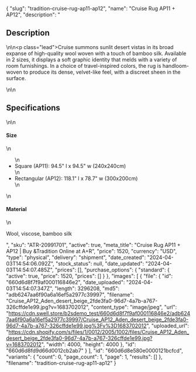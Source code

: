 {
  "slug": "tradition-cruise-rug-ap11-ap12",
  "name": "Cruise Rug AP11 + AP12",
  "description": "<h2>Description</h2>\n<!-- split -->\n<p class=\"lead\">Cruise summons sunlit desert vistas in its broad expanse of high-quality wool woven with a touch of bamboo silk. Available in 2 sizes, it displays a soft graphic identity that melds with a variety of room furnishings. In a choice of travel-inspired colors, the rug is handloom-woven to produce its dense, velvet-like feel, with a discreet sheen in the surface.</p>\n<!-- split -->\n<h2>Specifications</h2>\n<!-- split -->\n<h4>Size</h4>\n<ul>\n<li>Square (AP11): 94.5\" l x 94.5\" w (240x240cm)</li>\n<li>Rectangular (AP12): 118.1\" l x 78.7\" w (300x200cm)</li>\n</ul>\n<h4>Material</h4>\n<p>Wool, viscose, bamboo silk</p>",
  "sku": "ATR-20991701",
  "active": true,
  "meta_title": "Cruise Rug AP11 + AP12 | Buy &Tradition Online at A+R",
  "price": 1520,
  "currency": "USD",
  "type": "physical",
  "delivery": "shipment",
  "date_created": "2024-04-03T14:54:06.092Z",
  "stock_status": null,
  "date_updated": "2024-04-03T14:54:07.485Z",
  "prices": [],
  "purchase_options": {
    "standard": {
      "active": true,
      "price": 1520,
      "prices": []
    }
  },
  "images": [
    {
      "file": {
        "id": "660d6d8f7f9af000116846e2",
        "date_uploaded": "2024-04-03T14:54:07.347Z",
        "length": 3296208,
        "md5": "adb6247aa6f90a6a16ef5a2977c39997",
        "filename": "Cruise_AP12_Aden_desert_beige_2fde3fa0-96d7-4a7b-a767-326cffde1e99.jpg?v=1683702012",
        "content_type": "image/jpeg",
        "url": "https://cdn.swell.store/b2sdemo_test/660d6d8f7f9af000116846e2/adb6247aa6f90a6a16ef5a2977c39997/Cruise_AP12_Aden_desert_beige_2fde3fa0-96d7-4a7b-a767-326cffde1e99.jpg%3Fv%3D1683702012",
        "uploaded_url": "https://cdn.shopify.com/s/files/1/0012/2005/1002/files/Cruise_AP12_Aden_desert_beige_2fde3fa0-96d7-4a7b-a767-326cffde1e99.jpg?v=1683702012",
        "width": 4000,
        "height": 4000
      },
      "id": "660d6d8fd9d66d0012cb2ab7"
    }
  ],
  "id": "660d6d8e580e0000121bcfcd",
  "variants": {
    "count": 0,
    "page_count": 1,
    "page": 1,
    "results": []
  },
  "filename": "tradition-cruise-rug-ap11-ap12"
}